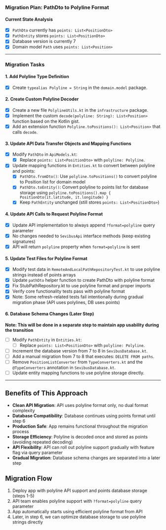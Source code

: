 ### Migration Plan: PathDto to Polyline Format

#### Current State Analysis

- [X] `PathDto` currently has `points: List<PositionDto>`
- [X] `PathEntity` stores `points: List<PositionDto>`
- [X] Database version is currently 7
- [X] Domain model `Path` uses `points: List<Position>`

---

### Migration Tasks

#### 1. Add Polyline Type Definition

- [x] Create `typealias Polyline = String` in the `domain.model` package.

#### 2. Create Custom Polyline Decoder

- [x] Create a new file `PolylineUtils.kt` in the `infrastructure` package.
- [x] Implement the custom `decode(polyline: String): List<Position>` function based on the Kotlin gist.
- [x] Add an extension function `Polyline.toPositions(): List<Position>` that calls `decode`.

#### 3. Update API Data Transfer Objects and Mapping Functions

- [x] Modify `PathDto` in `ApiModels.kt`:
  - [x] Replace `points: List<PositionDto>` with `polyline: Polyline`.
- [x] Update mapping functions in `Entities.kt` to convert between polyline and points:
  - [x] `PathDto.fromDto()`: Use `polyline.toPositions()` to convert polyline to Position list for domain model
  - [x] `PathDto.toEntity()`: Convert polyline to points list for database storage using
    `polyline.toPositions().map { PositionDto(it.latitude, it.longitude) }`
  - [x] Keep `PathEntity` unchanged (still stores `points: List<PositionDto>`)

#### 4. Update API Calls to Request Polyline Format

- [x] Update API implementation to always append `?format=polyline` query parameter
- [x] No changes needed to `SevibusApi` interface methods (keep existing signatures)
- [x] API will return `polyline` property when `format=polyline` is sent

#### 5. Update Test Files for Polyline Format

- [x] Modify test data in `RemoteAndLocalPathRepositoryTest.kt` to use polyline strings instead of points arrays
- [x] Update `pathDto` helper function to create PathDto with polyline format
- [x] Fix StubPathRepository.kt to use polyline format and proper imports
- [x] Verify core functionality tests pass with polyline format
- [x] Note: Some refresh-related tests fail intentionally during gradual migration phase (API uses polylines, DB uses points)

#### 6. Database Schema Changes (Later Step)

**Note: This will be done in a separate step to maintain app usability during the transition**

- [ ] Modify `PathEntity` in `Entities.kt`:
    - [ ] Replace `points: List<PositionDto>` with `polyline: Polyline`.
- [ ] Increment the database version from 7 to 8 in `SevibusDatabase.kt`.
- [ ] Add a manual migration from 7 to 8 that executes: `DELETE FROM paths`.
- [ ] Remove `PositionListConverter` from `TypeConverters.kt` and the `@TypeConverters` annotation in `SevibusDatabase.kt`.
- [ ] Update entity mapping functions to use polyline storage directly.

---

## Benefits of This Approach

- **Clean API Migration**: API uses polyline format only, no dual format complexity
- **Database Compatibility**: Database continues using points format until step 6
- **Production Safe**: App remains functional throughout the migration process
- **Storage Efficiency**: Polyline is decoded once and stored as points (avoiding repeated decoding)
- **API Flexibility**: API can roll out polyline support gradually with feature flag via query parameter
- **Gradual Migration**: Database schema changes are separated into a later step

## Migration Flow

1. Deploy app with polyline API support and points database storage (steps 1-5)
2. API team enables polyline support with `?format=polyline` query parameter
3. App automatically starts using efficient polyline format from API
4. Later, in step 6, we can optimize database storage to use polyline strings directly
